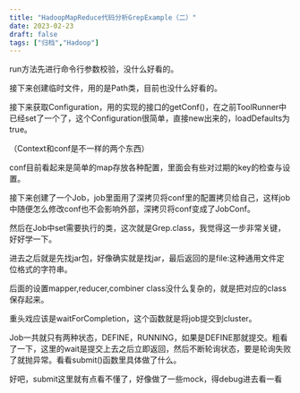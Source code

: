 ```yaml
---
title: "HadoopMapReduce代码分析GrepExample（二）"
date: 2023-02-23
draft: false
tags: ["归档","Hadoop"]
---
```


run方法先进行命令行参数校验，没什么好看的。

接下来创建临时文件，用的是Path类，目前也没什么好看的。

接下来获取Configuration，用的实现的接口的getConf()，在之前ToolRunner中已经set了一个了，这个Configuration很简单，直接new出来的，loadDefaults为true。

（Context和conf是不一样的两个东西）

conf目前看起来是简单的map存放各种配置，里面会有些对过期的key的检查与设置。

接下来创建了一个Job，job里面用了深拷贝将conf里的配置拷贝给自己，这样job中随便怎么修改conf也不会影响外部，深拷贝将conf变成了JobConf。

然后在Job中set需要执行的类，这次就是Grep.class，我觉得这一步非常关键，好好学一下。

进去之后就是先找jar包，好像确实就是找jar，最后返回的是file:这种通用文件定位格式的字符串。

后面的设置mapper,reducer,combiner class没什么复杂的，就是把对应的class保存起来。

重头戏应该是waitForCompletion，这个函数就是将job提交到cluster。

Job一共就只有两种状态，DEFINE，RUNNING，如果是DEFINE那就提交。粗看了一下，这里的wait是提交上去之后立即返回，然后不断轮询状态，要是轮询失败了就抛异常。看看submit()函数里具体做了什么。

好吧，submit这里就有点看不懂了，好像做了一些mock，得debug进去看一看